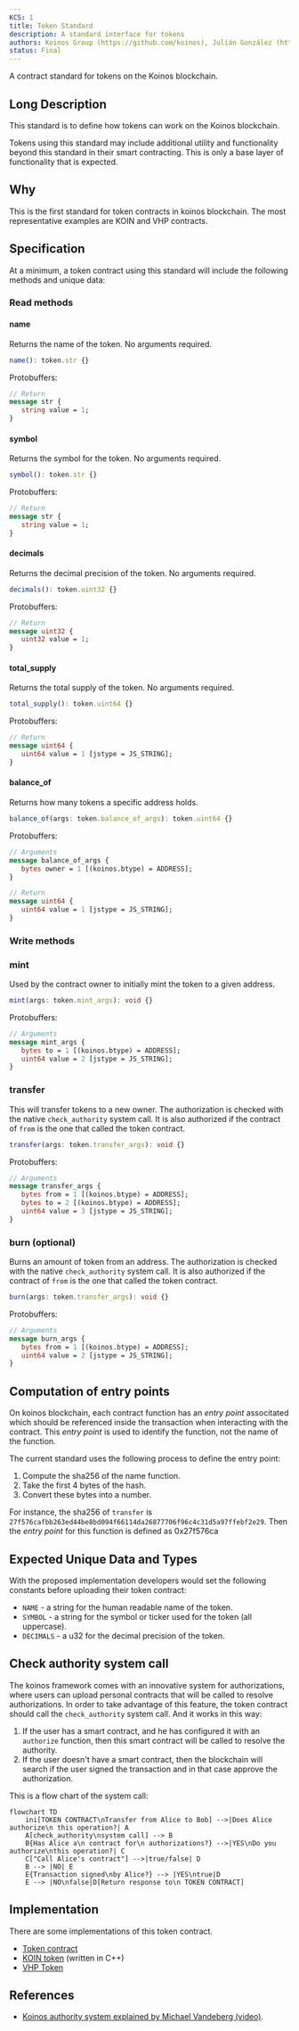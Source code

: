 ```yaml
---
KCS: 1
title: Token Standard
description: A standard interface for tokens
authors: Koinos Group (https://github.com/koinos), Julián González (https://github.com/joticajulian)
status: Final
---
```


A contract standard for tokens on the Koinos blockchain.

## Long Description

This standard is to define how tokens can work on the Koinos blockchain.

Tokens using this standard may include additional utility and functionality beyond this standard in their smart contracting. This is only a base layer of functionality that is expected.

## Why

This is the first standard for token contracts in koinos blockchain. The most representative examples are KOIN and VHP contracts.

## Specification

At a minimum, a token contract using this standard will include the following methods and unique data:

### Read methods

#### name

Returns the name of the token. No arguments required.

```ts
name(): token.str {}
```

Protobuffers:

```proto
// Return
message str {
   string value = 1;
}
```

#### symbol

Returns the symbol for the token. No arguments required.

```ts
symbol(): token.str {}
```

Protobuffers:

```proto
// Return
message str {
   string value = 1;
}
```

#### decimals

Returns the decimal precision of the token. No arguments required.

```ts
decimals(): token.uint32 {}
```

Protobuffers:

```proto
// Return
message uint32 {
   uint32 value = 1;
}
```

#### total_supply

Returns the total supply of the token. No arguments required.

```ts
total_supply(): token.uint64 {}
```

Protobuffers:

```proto
// Return
message uint64 {
   uint64 value = 1 [jstype = JS_STRING];
}
```

#### balance_of

Returns how many tokens a specific address holds.

```ts
balance_of(args: token.balance_of_args): token.uint64 {}
```

Protobuffers:

```proto
// Arguments
message balance_of_args {
   bytes owner = 1 [(koinos.btype) = ADDRESS];
}

// Return
message uint64 {
   uint64 value = 1 [jstype = JS_STRING];
}
```

### Write methods

### mint

Used by the contract owner to initially mint the token to a given address.

```ts
mint(args: token.mint_args): void {}
```

Protobuffers:

```proto
// Arguments
message mint_args {
   bytes to = 1 [(koinos.btype) = ADDRESS];
   uint64 value = 2 [jstype = JS_STRING];
}
```

### transfer

This will transfer tokens to a new owner. The authorization is checked with the native `check_authority` system call. It is also authorized if the contract of `from` is the one that called the token contract.

```ts
transfer(args: token.transfer_args): void {}
```

Protobuffers:

```proto
// Arguments
message transfer_args {
   bytes from = 1 [(koinos.btype) = ADDRESS];
   bytes to = 2 [(koinos.btype) = ADDRESS];
   uint64 value = 3 [jstype = JS_STRING];
}
```

### burn (optional)

Burns an amount of token from an address. The authorization is checked with the native `check_authority` system call. It is also authorized if the contract of `from` is the one that called the token contract.

```ts
burn(args: token.transfer_args): void {}
```

Protobuffers:

```proto
// Arguments
message burn_args {
   bytes from = 1 [(koinos.btype) = ADDRESS];
   uint64 value = 2 [jstype = JS_STRING];
}
```

## Computation of entry points

On koinos blockchain, each contract function has an _entry point_ associtated which should be referenced inside the transaction when interacting with the contract. This _entry point_ is used to identify the function, not the name of the function.

The current standard uses the following process to define the entry point:

1. Compute the sha256 of the name function.
2. Take the first 4 bytes of the hash.
3. Convert these bytes into a number.

For instance, the sha256 of `transfer` is `27f576cafbb263ed44be8bd094f66114da26877706f96c4c31d5a97ffebf2e29`. Then the _entry point_ for this function is defined as 0x27f576ca

## Expected Unique Data and Types

With the proposed implementation developers would set the following constants before uploading their token contract:

- `NAME` - a string for the human readable name of the token.
- `SYMBOL` - a string for the symbol or ticker used for the token (all uppercase).
- `DECIMALS` - a u32 for the decimal precision of the token.

## Check authority system call

The koinos framework comes with an innovative system for authorizations, where users can upload personal contracts that will be called to resolve authorizations. In order to take advantage of this feature, the token contract should call the `check_authority` system call. And it works in this way:

1. If the user has a smart contract, and he has configured it with an `authorize` function, then this smart contract will be called to resolve the authority.
2. If the user doesn't have a smart contract, then the blockchain will search if the user signed the transaction and in that case approve the authorization.

This is a flow chart of the system call:

```mermaid
flowchart TD
    ini[TOKEN CONTRACT\nTransfer from Alice to Bob] -->|Does Alice authorize\n this operation?| A
    A[check_authority\nsystem call] --> B
    B{Has Alice a\n contract for\n authorizations?} -->|YES\nDo you authorize\nthis operation?| C
    C["Call Alice's contract"] -->|true/false| D
    B --> |NO| E
    E{Transaction signed\nby Alice?} --> |YES\ntrue|D
    E --> |NO\nfalse|D[Return response to\n TOKEN CONTRACT]
```

## Implementation

There are some implementations of this token contract.

- [Token contract](https://github.com/roaminro/koinos-sdk-as-examples/blob/4e68844d41a53bcf1f5a43056d9a638b544d816c/token/assembly/Token.ts)
- [KOIN token](https://github.com/koinos/koinos-contracts-cpp/blob/80f55538a5fbf6526e2e1df93d9bf4981eb6c2e7/contracts/koin/koin.cpp) (written in C++)
- [VHP Token](https://github.com/koinos/koinos-contracts-as/blob/213277bc9c54dd049d7797a657dac890e8207560/contracts/vhp/assembly/Vhp.ts)

## References

- [Koinos authority system explained by Michael Vandeberg (video)](https://www.youtube.com/watch?v=lDsAQ7y9XTw).
